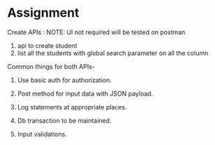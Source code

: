 # Assignment
Create APIs :
NOTE: UI not required will be tested on postman
1. api to create student
2. list all the students with global search parameter on all the column

Common things for both APIs-
1) Use basic auth for authorization.

2) Post method for input data with JSON payload.
3) Log statements at appropriate places.
4) Db transaction to be maintained.
5) Input validations.
